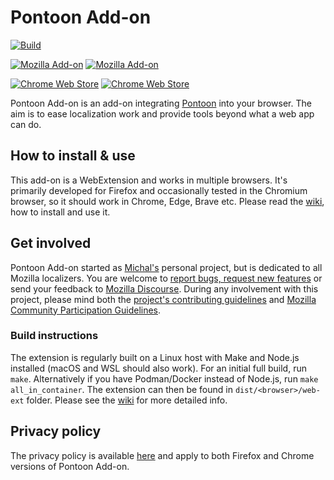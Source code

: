# Pontoon Add-on

[![Build](https://github.com/MikkCZ/pontoon-addon/actions/workflows/build.yml/badge.svg)](https://github.com/MikkCZ/pontoon-addon/actions/workflows/build.yml)

[![Mozilla Add-on](https://img.shields.io/amo/v/pontoon-tools.svg?label=Mozilla%20Add-ons&color=informational)](https://addons.mozilla.org/firefox/addon/pontoon-tools/)
[![Mozilla Add-on](https://img.shields.io/amo/users/pontoon-tools.svg?label=users&color=informational)](https://addons.mozilla.org/firefox/addon/pontoon-tools/statistics/)

[![Chrome Web Store](https://img.shields.io/chrome-web-store/v/gnbfbnpjncpghhjmmhklfhcglbopagbb.svg?label=Chrome%20Web%20Store&color=informational)](https://chrome.google.com/webstore/detail/pontoon-tools/gnbfbnpjncpghhjmmhklfhcglbopagbb)
[![Chrome Web Store](https://img.shields.io/chrome-web-store/users/gnbfbnpjncpghhjmmhklfhcglbopagbb.svg?label=users&color=informational)](https://chrome.google.com/webstore/detail/pontoon-tools/gnbfbnpjncpghhjmmhklfhcglbopagbb)

Pontoon Add-on is an add-on integrating [Pontoon](https://pontoon.mozilla.org/) into your browser. The aim is to ease localization work and provide tools beyond what a web app can do.

## How to install & use

This add-on is a WebExtension and works in multiple browsers. It's primarily developed for Firefox and occasionally tested in the Chromium browser, so it should work in Chrome, Edge, Brave etc. Please read the [wiki](https://github.com/MikkCZ/pontoon-addon/wiki), how to install and use it.

## Get involved

Pontoon Add-on started as [Michal's](https://people.mozilla.org/p/mstanke/) personal project, but is dedicated to all Mozilla localizers. You are welcome to [report bugs, request new features](https://github.com/MikkCZ/pontoon-addon/issues) or send your feedback to [Mozilla Discourse](https://discourse.mozilla.org/c/pontoon). During any involvement with this project, please mind both the [project's contributing guidelines](.github/CONTRIBUTING.md) and [Mozilla Community Participation Guidelines](.github/CODE_OF_CONDUCT.md).

### Build instructions

The extension is regularly built on a Linux host with Make and Node.js installed (macOS and WSL should also work). For an initial full build, run `make`. Alternatively if you have Podman/Docker instead of Node.js, run `make all_in_container`. The extension can then be found in `dist/<browser>/web-ext` folder. Please see the [wiki](https://github.com/MikkCZ/pontoon-addon/wiki/Technical-Overview) for more detailed info.

## Privacy policy

The privacy policy is available [here](PRIVACY.md) and apply to both Firefox and Chrome versions of Pontoon Add-on.
